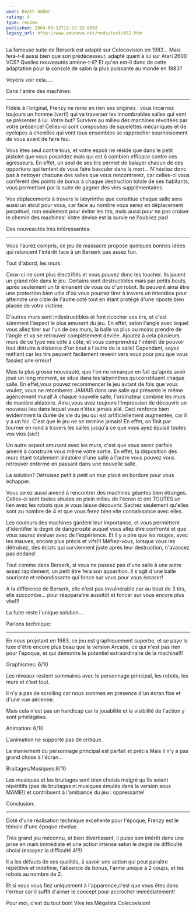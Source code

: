 ```yaml
---
user: Death Adder
rating: 4
type: review
published: 2004-08-12T15:53:32.000Z
legacy_url: http://www.emunova.net/veda/test/652.htm
---
```

La fameuse suite de Berserk est adapté sur Colecovision en 1983... Mais fera-t-il aussi bien que son prédécesseur, adapté quant à lui sur Atari 2600 VCS? Quelles nouveautés amène-t-il? Et qu'en est-il donc de cette adaptation pour la console de salon la plus puissante au monde en 1983?  

Voyons voir cela.....  

  

  

Dans l'antre des machines:  

---------------------------------  

Fidèle à l'original, Frenzy ne renie en rien ses origines : vous incarnez toujours un homme (vert!) qui va traverser les innombrables salles qui vont se présenter à lui. Votre but? Survivre au milieu des machines révoltées par votre présence! Celles-ci sont composées de squelettes mécaniques et de cyclopes à chenilles qui vont tous ensembles se rapprocher sournoisement de vous avant de faire feu.  

Vous êtes seul contre tous, et votre espoir ne réside que dans le petit pistolet que vous possédez mais qui est ô combien efficace contre ces agresseurs. En effet, un seul de ses tirs permet de balayer chacun de ces opportuns qui tentent de vous faire basculer dans la mort... N'hésitez donc pas à nettoyer chacune des salles que vous rencontrerez, car celles-ci vous confèrent des points de bonus à chaque destruction totale de ses habitants, vous permettant par la suite de gagner des vies supplémentaires.  

Vos déplacements à travers le labyrinthe que constitue chaque salle sera aussi un atout pour vous, car face au nombre vous serez en déplacement perpétuel, non seulement pour éviter les tirs, mais aussi pour ne pas croiser le chemin des machines! Votre devise est la survie ne l'oubliez pas!  

  

  

Des nouveautés très intéressantes:  

--------------------------------------------  

Vous l'aurez compris, ce jeu de massacre propose quelques bonnes idées qui relancent l'intérêt face à un Berserk pas assez fun.  

  

Tout d'abord, les murs:  

Ceux-ci ne sont plus électrifiés et vous pouvez donc les toucher. Ils jouent un grand rôle dans le jeu. Certains sont destructibles mais par petits bouts, après seulement un tir émanent de vous ou d'un robot. Ils peuvent ainsi être une protection bien utile d'où vous pourrez tirer à travers un interstice pour atteindre une cible de l'autre coté tout en étant protégé d'une riposte bien placée de votre victime.  

D'autres murs sont indestructibles et font ricocher vos tirs, et c'est sûrement l'aspect le plus amusant du jeu. En effet, selon l'angle avec lequel vous allez tirer sur l'un de ces murs, la balle va plus ou moins prendre de l'angle et va se retrouver complètement déviée. Ajoutez à cela plusieurs murs de ce type mis côte à côte, et vous comprendrez l'intérêt de pouvoir tout détruire à distance d'un bout à l'autre de la salle! Cependant, soyez méfiant car les tirs peuvent facilement revenir vers vous pour peu que vous fassiez une erreur!  

Mais la plus grosse nouveauté, que l'on ne remarque en fait qu'après avoir joué un long moment, se situe dans les labyrinthes qui constituent chaque salle. En effet,vous pouvez recommencer le jeu autant de fois que vous voulez, vous ne retomberez JAMAIS dans une salle qui présente le même agencement mural! A chaque nouvelle salle, l'ordinateur combine les murs de manière aléatoire. Ainsi,vous avez toujours l'impression de découvrir un nouveau lieu dans lequel vous n'êtes jamais allé. Ceci renforce bien évidemment la durée de vie du jeu qui est artificiellement augmentée, car il y a un hic. C'est que le jeu ne se termine jamais! En effet, on finit par tourner en rond à travers les salles jusqu'à ce que vous ayez épuisé toutes vos vies (sic!).  

Un autre aspect amusant avec les murs, c'est que vous serez parfois amené à construire vous même votre sortie. En effet, la disposition des murs étant totalement aléatoire d'une salle à l'autre vous pouvez vous retrouver enfermé en passant dans une nouvelle salle.  

La solution? Détruisez petit à petit un mur placé en bordure pour vous échapper.  

  

Vous serez aussi amené à rencontrer des machines géantes bien étranges. Celles-ci sont toutes situées en plein milieu de l'écran et ont TOUTES un lien avec les robots que je vous laisse découvrir. Sachez seulement qu'elles sont au nombre de 4 et que vous ferez bien vite connaissance avec elles.  

  

Les couleurs des machines gardent leur importance, et vous permettent d'identifier le degré de dangerosité auquel vous allez être confronté et que vous saurez évaluer avec de l'expérience. Et il y a pire que les rouges, avec les mauves, encore plus précis et vifs!!! Méfiez-vous, lorsque vous les détruisez, des éclats qui surviennent juste après leur destruction, n'avancez pas dedans!  

  

Tout comme dans Berserk, si vous ne passez pas d'une salle à une autre assez rapidement, un petit être fera son apparition. Il s'agit d'une balle souriante et rebondissante qui fonce sur vous pour vous écraser!  

A la différence de Berserk, elle n'est pas invulnérable car au bout de 3 tirs, elle succombe... pour réapparaître aussitôt et foncer sur vous encore plus vite!!!  

La fuite reste l'unique solution...  

  

  

Parlons technique:  

------------------------  

En nous projetant en 1983, ce jeu est graphiquement superbe, et se paye le luxe d'être encore plus beau que la version Arcade, ce qui n'est pas rien pour l'époque, et qui démontre le potentiel extraordinaire de la machine!!!  

  

Graphismes: 6/10  

Les niveaux restent sommaires avec le personnage principal, les robots, les murs et c'est tout.   

Il n'y a pas de scrolling car nous sommes en présence d'un écran fixe et d'une vue aérienne.  

Mais cela n'est pas un handicap car la jouabilité et la visibilité de l'action y sont privilégiées.  

  

Animation: 6/10  

L'animation ne supporte pas de critique.  

Le maniement du personnage principal est parfait et précis.Mais il n'y a pas grand chose à l'écran...  

  

Bruitages/Musiques:8/10  

Les musiques et les bruitages sont bien choisis malgré qu'ils soient répétitifs (pas de bruitages ni musiques émulés dans la version sous MAME!) et contribuent à l'ambiance du jeu : oppressante!  

  

  

Conclusion:  

---------------  

Doté d'une réalisation technique excellente pour l'époque, Frenzy est le témoin d'une époque révolue.   

Très grand jeu méconnu, et bien divertissant, il puise son intérêt dans une prise en main immédiate et une action intense selon le degré de difficulté choisi (essayez la difficulté 4!!!)  

Il a les défauts de ses qualités, à savoir une action qui peut paraître répétitive et indéfinie, l'absence de bonus, l'arme unique à 2 coups, et les robots au nombre de 2\.  

Et si vous vous fiez uniquement à l'apparence,c'est que vous êtes dans l'erreur car il suffit d'aimer le concept pour accrocher immédiatement!  

Pour moi, c'est du tout bon! Vive les Mégahits Colecovision!